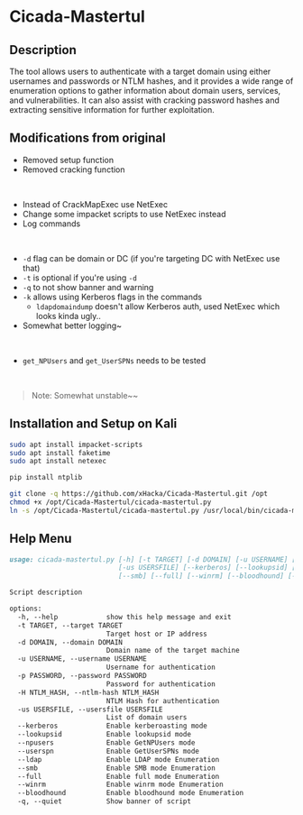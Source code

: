 # Cicada-Mastertul

## Description 

The tool allows users to authenticate with a target domain using either usernames and passwords or NTLM hashes, and it provides a wide range of enumeration options to gather information about domain users, services, and vulnerabilities. It can also assist with cracking password hashes and extracting sensitive information for further exploitation.

## Modifications from original

- Removed setup function
- Removed cracking function

<br>

- Instead of CrackMapExec use NetExec
- Change some impacket scripts to use NetExec instead
- Log commands

<br>

- `-d` flag can be domain or DC (if you're targeting DC with NetExec use that)
- `-t` is optional if you're using `-d`
- `-q` to not show banner and warning
- `-k` allows using Kerberos flags in the commands
  - `ldapdomaindump` doesn't allow Kerberos auth, used NetExec which looks kinda ugly..
- Somewhat better logging~

<br>

- `get_NPUsers` and `get_UserSPNs` needs to be tested

<br>

> Note: Somewhat unstable~~

## Installation and Setup on Kali

```bash
sudo apt install impacket-scripts
sudo apt install faketime
sudo apt install netexec
```

```bash
pip install ntplib
```

```bash
git clone -q https://github.com/xHacka/Cicada-Mastertul.git /opt
chmod +x /opt/Cicada-Mastertul/cicada-mastertul.py
ln -s /opt/Cicada-Mastertul/cicada-mastertul.py /usr/local/bin/cicada-mastertul
```


## Help Menu

```markdown
usage: cicada-mastertul.py [-h] [-t TARGET] [-d DOMAIN] [-u USERNAME] [-p PASSWORD] [-H NTLM_HASH]
                           [-us USERSFILE] [--kerberos] [--lookupsid] [--npusers] [--userspn] [--ldap]
                           [--smb] [--full] [--winrm] [--bloodhound] [-q]

Script description

options:
  -h, --help            show this help message and exit
  -t TARGET, --target TARGET
                        Target host or IP address
  -d DOMAIN, --domain DOMAIN
                        Domain name of the target machine
  -u USERNAME, --username USERNAME
                        Username for authentication
  -p PASSWORD, --password PASSWORD
                        Password for authentication
  -H NTLM_HASH, --ntlm-hash NTLM_HASH
                        NTLM Hash for authentication
  -us USERSFILE, --usersfile USERSFILE
                        List of domain users
  --kerberos            Enable kerberoasting mode
  --lookupsid           Enable lookupsid mode
  --npusers             Enable GetNPUsers mode
  --userspn             Enable GetUserSPNs mode
  --ldap                Enable LDAP mode Enumeration
  --smb                 Enable SMB mode Enumeration
  --full                Enable full mode Enumeration
  --winrm               Enable winrm mode Enumeration
  --bloodhound          Enable bloodhound mode Enumeration
  -q, --quiet           Show banner of script
```
